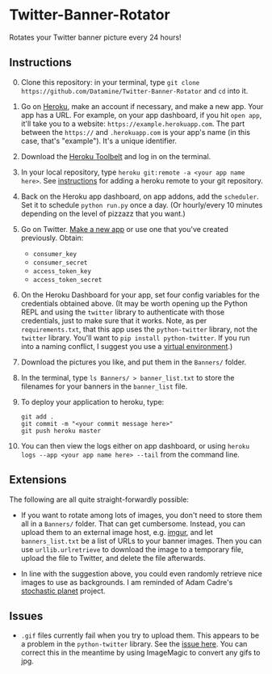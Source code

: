 # Twitter-Banner-Rotator
Rotates your Twitter banner picture every 24 hours!

## Instructions 

0. Clone this repository: in your terminal, type `git clone https://github.com/Datamine/Twitter-Banner-Rotator` and `cd` into it.
1. Go on [Heroku](www.heroku.com), make an account if necessary, and make a new app. 
    Your app has a URL. For example, on your app dashboard, if you hit `open app`, it'll take you to a website: 
    `https://example.herokuapp.com`. The part between the `https://` and `.herokuapp.com` is your app's name 
    (in this case, that's "example"). It's a unique identifier.
2. Download the [Heroku Toolbelt](https://devcenter.heroku.com/articles/getting-started-with-python#set-up)
    and log in on the terminal.
3. In your local repository, type `heroku git:remote -a <your app name here>`. 
    See [instructions](https://devcenter.heroku.com/articles/git#creating-a-heroku-remote) for adding a heroku remote
    to your git repository.
4. Back on the Heroku app dashboard, on app addons, add the `scheduler`. 
    Set it to schedule `python run.py` once a day. (Or hourly/every 10 minutes depending on the level of pizzazz that you want.)
3. Go on Twitter. [Make a new app](https://apps.twitter.com/) or use one that you've created previously. Obtain: 
    - `consumer_key`
    - `consumer_secret` 
    - `access_token_key`
    - `access_token_secret`
4. On the Heroku Dashboard for your app, set four config variables for the credentials
    obtained above. (It may be worth opening up the Python REPL and using the `twitter`
    library to authenticate with those credentials, just to make sure that it works.
    Note, as per `requirements.txt`, that this app uses the `python-twitter` library,
    not the `twitter` library. You'll want to `pip install python-twitter`. If you run
    into a naming conflict, I suggest you use a [virtual environment](http://docs.python-guide.org/en/latest/dev/virtualenvs/).)
5. Download the pictures you like, and put them in the `Banners/` folder.
6. In the terminal, type `ls Banners/ > banner_list.txt` to store the filenames for 
    your banners in the `banner_list` file.
7. To deploy your application to heroku, type:
    
    ```
    git add .
    git commit -m "<your commit message here>"
    git push heroku master
    ```
    
8. You can then view the logs either on app dashboard, or using `heroku logs --app <your app name here> --tail` from the command line.

## Extensions

The following are all quite straight-forwardly possible:

- If you want to rotate among lots of images, you don't need to store them all
    in a `Banners/` folder. That can get cumbersome. Instead, you can upload them
    to an external image host, e.g. [imgur](www.imgur.com), and let `banners_list.txt`
    be a list of URLs to your banner images. Then you can use `urllib.urlretrieve`
    to download the image to a temporary file, upload the file to Twitter, and 
    delete the file afterwards.

- In line with the suggestion above, you could even randomly retrieve nice images
    to use as backgrounds. I am reminded of Adam 
    Cadre's [stochastic planet](http://stochasticplanet.tumblr.com/)
    project.

## Issues

- `.gif` files currently fail when you try to upload them. 
    This appears to be a problem in the `python-twitter` library.
    See the [issue here](https://github.com/bear/python-twitter/issues/435).
    You can correct this in the meantime by using ImageMagic to convert any gifs to jpg.
